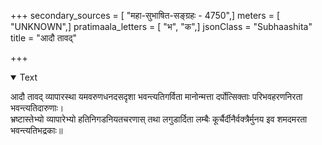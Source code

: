 +++
secondary_sources = [ "महा-सुभाषित-सङ्ग्रहः - 4750",]
meters = [ "UNKNOWN",]
pratimaala_letters = [ "भ", "क",]
jsonClass = "Subhaashita"
title = "आदौ तावद्"

+++

<details open><summary>Text</summary>

आदौ तावद् व्यापारस्था यमवरुणधनदसदृशा भवन्त्यतिगर्विता मानोन्मत्ता दर्पोत्सिक्ताः परिभवहरणनिरता भवन्त्यतिदारुणाः।  
भ्रष्टास्तेभ्यो व्यापारेभ्यो हतिनिगडनियतचरणास् तथा लगुडार्दिता लम्बैः कूर्चैर्दीनैर्वक्त्रैर्मुनय इव शमदमरता भवन्त्यतिभद्रकाः॥
</details>
